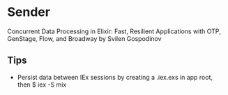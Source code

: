 # Sender

Concurrent Data Processing in Elixir: Fast, Resilient Applications with OTP,
GenStage, Flow, and Broadway by Svilen Gospodinov

## Tips
- Persist data between IEx sessions by creating a .iex.exs in app root, then
  $ iex -S mix

